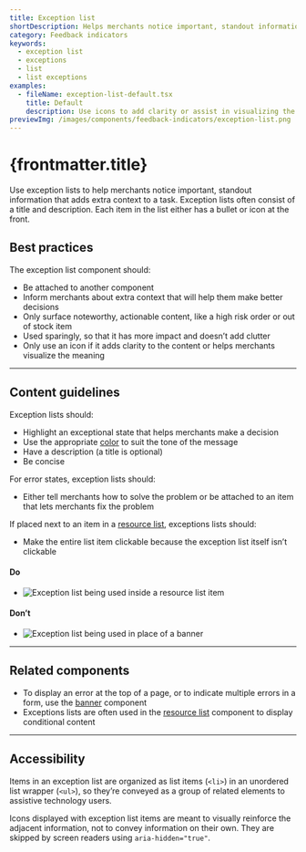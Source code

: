 ```yaml
---
title: Exception list
shortDescription: Helps merchants notice important, standout information that adds extra context to a task.
category: Feedback indicators
keywords:
  - exception list
  - exceptions
  - list
  - list exceptions
examples:
  - fileName: exception-list-default.tsx
    title: Default
    description: Use icons to add clarity or assist in visualizing the meaning
previewImg: /images/components/feedback-indicators/exception-list.png
---
```


# {frontmatter.title}

<Lede>

Use exception lists to help merchants notice important, standout information that adds extra context to a task. Exception lists often consist of a title and description. Each item in the list either has a bullet or icon at the front.

</Lede>

<Examples />

<Props componentName={frontmatter.title} />

## Best practices

The exception list component should:

- Be attached to another component
- Inform merchants about extra context that will help them make better decisions
- Only surface noteworthy, actionable content, like a high risk order or out of stock item
- Used sparingly, so that it has more impact and doesn’t add clutter
- Only use an icon if it adds clarity to the content or helps merchants visualize the meaning

---

## Content guidelines

Exception lists should:

- Highlight an exceptional state that helps merchants make a decision
- Use the appropriate [color](https://polaris.shopify.com/design/colors) to suit the tone of the message
- Have a description (a title is optional)
- Be concise

For error states, exception lists should:

- Either tell merchants how to solve the problem or be attached to an item that lets merchants fix the problem

If placed next to an item in a [resource list](https://polaris.shopify.com/components/resource-list), exceptions lists should:

- Make the entire list item clickable because the exception list itself isn’t clickable

<DoDont>

#### Do

- ![Exception list being used inside a resource list item](/images/components/feedback-indicators/exception-list/do-exception-list@2x.png)

#### Don’t

- ![Exception list being used in place of a banner](/images/components/feedback-indicators/exception-list/dont-exception-list@2x.png)

</DoDont>

---

## Related components

- To display an error at the top of a page, or to indicate multiple errors in a form, use the [banner](https://polaris.shopify.com/components/feedback-indicators/banner) component
- Exceptions lists are often used in the [resource list](https://polaris.shopify.com/components/resource-list) component to display conditional content

---

## Accessibility

Items in an exception list are organized as list items (`<li>`) in an unordered list wrapper (`<ul>`), so they’re conveyed as a group of related elements to assistive technology users.

Icons displayed with exception list items are meant to visually reinforce the adjacent information, not to convey information on their own. They are skipped by screen readers using `aria-hidden="true"`.
